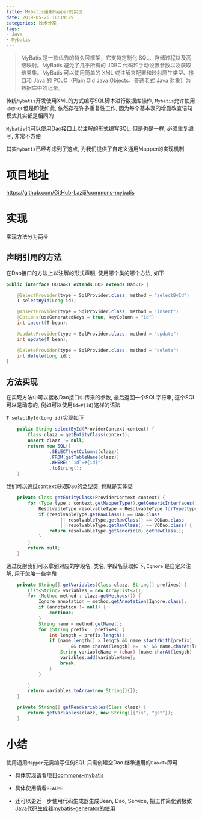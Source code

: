 ```yaml
---
title: Mybatis通用Mapper的实现
date: 2019-05-26 10:19:29
categories: 技术分享
tags:
- Java
- Mybatis
---
```


>MyBatis 是一款优秀的持久层框架，它支持定制化 SQL、存储过程以及高级映射。MyBatis 避免了几乎所有的 JDBC 代码和手动设置参数以及获取结果集。MyBatis 可以使用简单的 XML 或注解来配置和映射原生类型、接口和 Java 的 POJO（Plain Old Java Objects，普通老式 Java 对象）为数据库中的记录。



传统`Mybatis`开发使用XML的方式编写SQL脚本进行数据库操作,
`Mybatis`允许使用`动态SQL`但是即使如此, 依然存在许多重复性工作, 因为每个基本表的增删改查语句模式其实都是相同的

`Mybatis`也可以使用Dao接口上以注解的形式编写SQL, 但是也是一样, 必须重复编写, 非常不方便

其实`Mybatis`已经考虑到了这点, 为我们提供了自定义通用Mapper的实现机制

# 项目地址
https://github.com/GitHub-Laziji/commons-mybatis

# 实现
实现方法分为两步

##  声明引用的方法
在Dao接口的方法上以注解的形式声明, 使用哪个类的哪个方法, 如下
```Java
public interface DODao<T extends DO> extends Dao<T> {

    @SelectProvider(type = SqlProvider.class, method = "selectById")
    T selectById(Long id);

    @InsertProvider(type = SqlProvider.class, method = "insert")
    @Options(useGeneratedKeys = true, keyColumn = "id")
    int insert(T bean);

    @UpdateProvider(type = SqlProvider.class, method = "update")
    int update(T bean);

    @DeleteProvider(type = SqlProvider.class, method = "delete")
    int delete(Long id);
}

```

## 方法实现
在实现方法中可以接收Dao接口中传来的参数, 最后返回一个SQL字符串, 这个SQL可以是动态的, 例如可以使用`id=#{id}`这样的语法

`T selectById(Long id)`实现如下

```java
    public String selectById(ProviderContext context) {
        Class clazz = getEntityClass(context);
        assert clazz != null;
        return new SQL()
                .SELECT(getColumns(clazz))
                .FROM(getTableName(clazz))
                .WHERE("`id`=#{id}")
                .toString();
    }

```

我们可以通过`context`获取Dao的泛型类, 也就是实体类
```java
    private Class getEntityClass(ProviderContext context) {
        for (Type type : context.getMapperType().getGenericInterfaces()) {
            ResolvableType resolvableType = ResolvableType.forType(type);
            if (resolvableType.getRawClass() == Dao.class
                    || resolvableType.getRawClass() == DODao.class
                    || resolvableType.getRawClass() == VODao.class) {
                return resolvableType.getGeneric(0).getRawClass();
            }
        }
        return null;
    }

```

通过反射我们可以拿到对应的字段名, 类名, 字段名获取如下, `Ignore` 是自定义注解, 用于忽略一些字段
```java
    private String[] getVariables(Class clazz, String[] prefixes) {
        List<String> variables = new ArrayList<>();
        for (Method method : clazz.getMethods()) {
            Ignore annotation = method.getAnnotation(Ignore.class);
            if (annotation != null) {
                continue;
            }
            String name = method.getName();
            for (String prefix : prefixes) {
                int length = prefix.length();
                if (name.length() > length && name.startsWith(prefix)
                        && name.charAt(length) >= 'A' && name.charAt(length) <= 'Z') {
                    String variableName = (char) (name.charAt(length) - 'A' + 'a') + name.substring(length + 1);
                    variables.add(variableName);
                    break;
                }
            }

        }
        return variables.toArray(new String[]{});
    }

    private String[] getReadVariables(Class clazz) {
        return getVariables(clazz, new String[]{"is", "get"});
    }
```

# 小结
使用通用`Mapper`无需编写任何SQL 只需创建空Dao 继承通用的`Dao<T>`即可

- 具体实现请看项目[commons-mybatis](https://github.com/GitHub-Laziji/commons-mybatis)

- 具体使用请看`README`

- 还可以更近一步使用代码生成器生成Bean, Dao, Service, 把工作简化到极致[Java代码生成器mybatis-generator的使用](https://laboo.top/2019/01/27/javag/)


